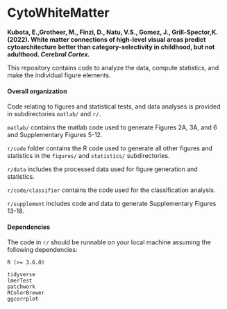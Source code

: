 # CytoWhiteMatter
**Kubota, E.,Grotheer, M., Finzi, D., Natu, V.S., Gomez, J., Grill-Spector,K. (2022).
White matter connections of high-level visual areas predict cytoarchitecture 
better than category-selectivity in childhood, but not adulthood. *Cerebral Cortex.***

This repository contains code to analyze the data, compute statistics, and make the individual figure elements. 

#### Overall organization 
Code relating to figures and statistical tests, and data analyses is provided in subdirectories `matlab/` and `r/`. 

`matlab/` contains the matlab code used to generate Figures 2A, 3A, and 6 and Supplementary Figures 5-12. 

`r/code` folder contains the R code used to generate all other figures and statistics in the `figures/` and `statistics/` subdirectories.

`r/data` includes the processed data used for figure generation and statistics.

`r/code/classifier` contains the code used for the classification analysis. 

`r/supplement` includes code and data to generate Supplementary Figures 13-18. 

#### Dependencies
The code in `r/` should be runnable on your local machine assuming the following dependencies:
```
R (>= 3.6.0)

tidyverse
lmerTest
patchwork
RColorBrewer 
ggcorrplot

```
